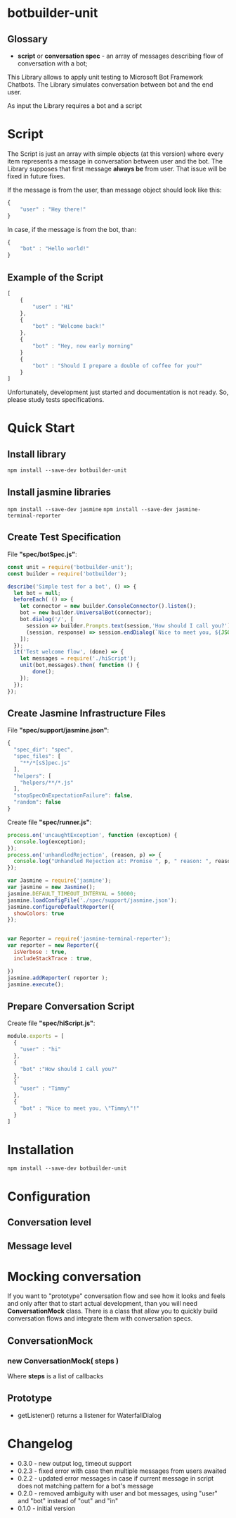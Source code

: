 # botbuilder-unit
## Glossary
- **script** or **conversation spec** - an array of messages describing flow of conversation with a bot;

This Library allows to apply unit testing to Microsoft Bot Framework Chatbots. 
The Library simulates conversation between bot and the end user. 

As input the Library requires a bot and a script

# Script 

The Script is just an array with simple objects (at this version) where every item represents a message in conversation between user and the bot. The Library supposes that first message **always be** from user. That issue will be fixed in future fixes.

If the message is from the user, than message object should look like this:

```javascript
{
    "user" : "Hey there!"
}
```

In case, if the message is from the bot, than:
 
```javascript
{
    "bot" : "Hello world!"
}
```
 
## Example of the Script

```javascript
[
    {
        "user" : "Hi"
    },
    {
        "bot" : "Welcome back!"
    },
    {
        "bot" : "Hey, now early morning"
    }
    {
        "bot" : "Should I prepare a double of coffee for you?"
    }
]
```

Unfortunately, development just started and documentation is not ready. So, 
please study tests specifications. 

  

# Quick Start

## Install library

`npm install --save-dev botbuilder-unit`
## Install jasmine libraries
`npm install --save-dev jasmine`
`npm install --save-dev jasmine-terminal-reporter`

## Create Test Specification

File **"spec/botSpec.js"**:
```javascript
const unit = require('botbuilder-unit');
const builder = require('botbuilder');

describe('Simple test for a bot', () => {
  let bot = null;
  beforeEach( () => {
    let connector = new builder.ConsoleConnector().listen();
    bot = new builder.UniversalBot(connector);
    bot.dialog('/', [
      session => builder.Prompts.text(session,'How should I call you?'),
      (session, response) => session.endDialog(`Nice to meet you, ${JSON.stringify(response.response)}!`)
    ]);
  });
  it('Test welcome flow', (done) => {
    let messages = require('./hiScript');
    unit(bot,messages).then( function () {
        done();
    });
  });
});
```

## Create Jasmine Infrastructure Files

File **"spec/support/jasmine.json"**:
```javascript
{
  "spec_dir": "spec",
  "spec_files": [
    "**/*[sS]pec.js"
  ],
  "helpers": [
    "helpers/**/*.js"
  ],
  "stopSpecOnExpectationFailure": false,
  "random": false
}
```

Create file **"spec/runner.js"**:
```javascript
process.on('uncaughtException', function (exception) {
  console.log(exception);
});
process.on('unhandledRejection', (reason, p) => {
  console.log("Unhandled Rejection at: Promise ", p, " reason: ", reason);
});

var Jasmine = require('jasmine');
var jasmine = new Jasmine();
jasmine.DEFAULT_TIMEOUT_INTERVAL = 50000;
jasmine.loadConfigFile('./spec/support/jasmine.json');
jasmine.configureDefaultReporter({
  showColors: true
});


var Reporter = require('jasmine-terminal-reporter');
var reporter = new Reporter({
  isVerbose : true,
  includeStackTrace : true,

})
jasmine.addReporter( reporter );
jasmine.execute();
```

## Prepare Conversation Script
 
Create file **"spec/hiScript.js"**:  
```javascript
module.exports = [
  {
    "user" : "hi"
  },
  {
    "bot" :"How should I call you?"
  },
  {
    "user" : "Timmy"
  },
  {
    "bot" : "Nice to meet you, \"Timmy\"!"
  }
]
```

#  Installation

`npm install --save-dev botbuilder-unit`

# Configuration
 
## Conversation level

## Message level

# Mocking conversation
 
 If you want to "prototype" conversation flow and see how it looks and feels and only after that to start actual development, than you will need **ConversationMock** class. 
 There is a class that allow you to quickly build conversation flows and integrate them with conversation specs.   

## ConversationMock 

### new ConversationMock( steps ) 
 Where **steps** is a list of callbacks
 
 **Prototype**
-------------- 
 
- getListener() returns a listener for WaterfallDialog

# Changelog
- 0.3.0 - new output log, timeout support
- 0.2.3 - fixed error with case then multiple messages from users awaited
- 0.2.2 - updated error messages in case if current message in script does not matching pattern for a bot's message
- 0.2.0 - removed ambiguity with user and bot messages, using "user" and "bot" instead of "out" and "in"
- 0.1.0 - initial version
